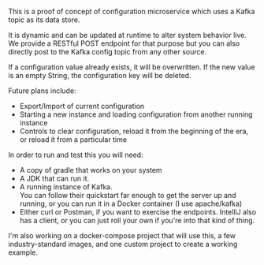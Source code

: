 This is a proof of concept of configuration microservice which uses a Kafka topic as its data store.

It is dynamic and can be updated at runtime to alter system behavior live.  We provide a RESTful POST endpoint for that purpose
but you can also directly post to the Kafka config topic from any other source.

If a configuration value already exists, it will be overwritten.  If the new value is an empty String, the configuration key 
will be deleted.

Future plans include:  
* Export/Import of current configuration 
* Starting a new instance and loading configuration from another running instance
* Controls to clear configuration, reload it from the beginning of the era, or reload it from a particular time

In order to run and test this you will need:
* A copy of gradle that works on your system
* A JDK that can run it.
* A running instance of Kafka.  
    You can follow their quickstart far enough to get the server up and running, or you can run it in a Docker container (I use apache/kafka)
* Either curl or Postman, if you want to exercise the endpoints.  IntelliJ also has a client, or you can just roll your own if you're into that kind of thing.

I'm also working on a docker-compose project that will use this, a few industry-standard images, and one custom project to create a working example.

